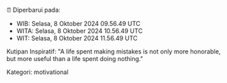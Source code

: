 ⏰ Diperbarui pada:
- WIB: Selasa, 8 Oktober 2024 09.56.49 UTC
- WITA: Selasa, 8 Oktober 2024 10.56.49 UTC
- WIT: Selasa, 8 Oktober 2024 11.56.49 UTC

Kutipan Inspiratif:
"A life spent making mistakes is not only more honorable, but more useful than a life spent doing nothing."


Kategori: motivational


